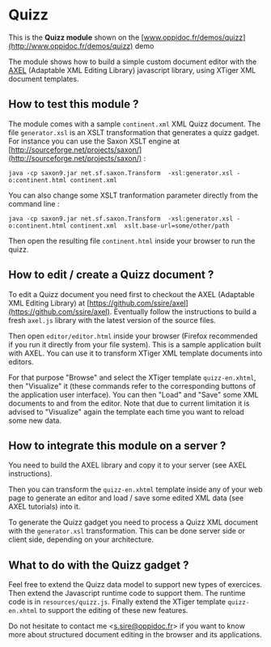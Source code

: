 Quizz
=====

This is the **Quizz module** shown on the [www.oppidoc.fr/demos/quizz](http://www.oppidoc.fr/demos/quizz) demo

The module shows how to build a simple custom document editor with the [AXEL](https://github.com/ssire/axel) (Adaptable XML Editing Library) javascript library, using XTiger XML document templates.

## How to test this module ?

The module comes with a sample `continent.xml` XML Quizz document. The file `generator.xsl` is an XSLT transformation that generates a quizz gadget. For instance you can use the Saxon XSLT engine at [http://sourceforge.net/projects/saxon/](http://sourceforge.net/projects/saxon/) :

    java -cp saxon9.jar net.sf.saxon.Transform  -xsl:generator.xsl -o:continent.html continent.xml
    
You can also change some XSLT tranformation parameter directly from the command line :

    java -cp saxon9.jar net.sf.saxon.Transform  -xsl:generator.xsl -o:continent.html continent.xml  xslt.base-url=some/other/path

Then open the resulting file `continent.html` inside your browser to run the quizz.

## How to edit / create a Quizz document ?

To edit a Quizz document you need first to checkout the AXEL (Adaptable XML Editing Library) at [https://github.com/ssire/axel](https://github.com/ssire/axel). Eventually follow the instructions to build a fresh `axel.js` library with the latest version of the source files.

Then open `editor/editor.html` inside your browser (Firefox recommended if you run it directly from your file system). This is a sample application built with AXEL. You can use it to transform XTiger XML template documents into editors.

For that purpose "Browse" and select the XTiger template `quizz-en.xhtml`, then "Visualize" it (these commands refer to the corresponding buttons of the application user interface). You can then "Load" and "Save" some XML documents to and from the editor. Note that due to current limitation it is advised to "Visualize" again the template each time you want to reload some new data.

## How to integrate this module on a server ?

You need to build the AXEL library and copy it to your server (see AXEL instructions).

Then you can transform the `quizz-en.xhtml` template inside any of your web page to generate an editor and load / save some edited XML data (see AXEL tutorials) into it.

To generate the Quizz gadget you need to process a Quizz XML document with the `generator.xsl` transformation. This can be done server side or client side, depending on your architecture.

## What to do with the Quizz gadget ?

Feel free to extend the Quizz data model to support new types of exercices. Then extend the Javascript runtime code to support them. The runtime code is in `resources/quizz.js`. Finally extend the XTiger template `quizz-en.xhtml` to support the editing of these new features. 

Do not hesitate to contact me <[s.sire@oppidoc.fr](mailto:s.sire@oppidoc.fr)> if you want to know more about structured document editing in the browser and its applications.

